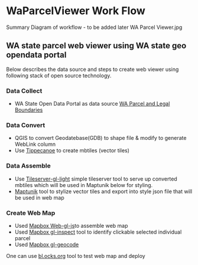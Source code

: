 # WaParcelViewer Work Flow

Summary Diagram of workflow - to be added later
WA Parcel Viewer.jpg

## WA state parcel web viewer using WA state geo opendata portal
Below describes the data source and steps to create web viewer using following stack of open source technology.
  ### Data Collect
  - WA State Open Data Portal as data source [WA Parcel and Legal Boundaries](http://geo.wa.gov/datasets/wadnr::wa-parcel-and-legal-boundaries)
### Data Convert 
- QGIS to convert Geodatebase(GDB) to shape file & modify to generate WebLink column
- Use [Tippecanoe](https://github.com/mapbox/tippecanoe) to create mbtiles (vector tiles)

### Data Assemble
- Use [Tileserver-gl-light](https://www.npmjs.com/package/tileserver-gl-light) simple tileserver tool to serve up converted mbtiles which will be used in Maptunik below for styling.
- [Maptunik](https://maputnik.github.io/) tool to stylize vector tiles and export into style json file that will be used in web map

### Create Web Map
- Used [Mapbox Web-gl-js](https://docs.mapbox.com/mapbox-gl-js/api/)to assemble web map
- Used [Mapbox gl-inspect](https://www.npmjs.com/package/mapbox-gl-inspect) tool to identify clickable selected individual parcel
- Used [Mapbox gl-geocode](https://docs.mapbox.com/mapbox-gl-js/example/mapbox-gl-geocoder/)  

One can use [bl.ocks.org](https://bl.ocks.org/-/about) tool to test web map and deploy 
